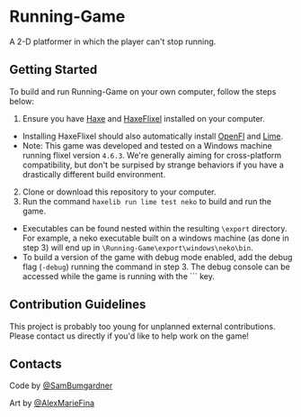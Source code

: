 # Running-Game
A 2-D platformer in which the player can't stop running.

## Getting Started
To build and run Running-Game on your own computer, follow the steps below:

1. Ensure you have [Haxe](http://www.haxe.org/download) and [HaxeFlixel](http://www.haxeflixel.com) installed on your computer.
  * Installing HaxeFlixel should also automatically install [OpenFl](http://www.openfl.org/learn/docs/getting-started/) and [Lime](https://lib.haxe.org/p/lime).
  * Note: This game was developed and tested on a Windows machine running flixel version `4.6.3`. We're generally aiming for cross-platform compatibility, but don't be surpised by strange behaviors if you have a drastically different build environment.
2. Clone or download this repository to your computer.	
3. Run the command `haxelib run lime test neko` to build and run the game.
  * Executables can be found nested within the resulting `\export` directory. For example, a neko executable built on a windows machine (as done in step 3) will end up in `\Running-Game\export\windows\neko\bin`.
  * To build a version of the game with debug mode enabled, add the debug flag (`-debug`) running the command in step 3. The debug console can be accessed while the game is running with the `\`` key.

## Contribution Guidelines
This project is probably too young for unplanned external contributions. Please contact us directly if you'd like to help work on the game!

## Contacts
Code by [@SamBumgardner](https://github.com/SamBumgardner)

Art by [@AlexMarieFina](https://github.com/AlexMarieFina)